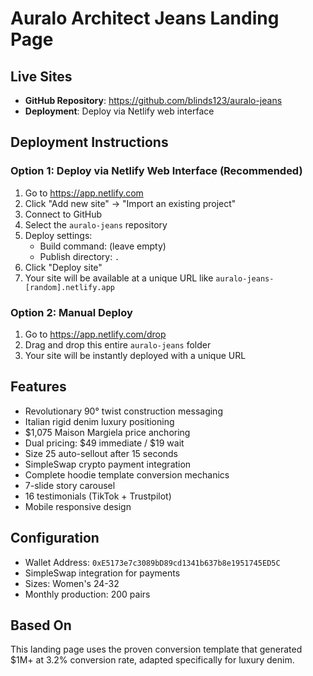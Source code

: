 # Auralo Architect Jeans Landing Page

## Live Sites
- **GitHub Repository**: https://github.com/blinds123/auralo-jeans
- **Deployment**: Deploy via Netlify web interface

## Deployment Instructions

### Option 1: Deploy via Netlify Web Interface (Recommended)
1. Go to https://app.netlify.com
2. Click "Add new site" → "Import an existing project"
3. Connect to GitHub
4. Select the `auralo-jeans` repository
5. Deploy settings:
   - Build command: (leave empty)
   - Publish directory: `.`
6. Click "Deploy site"
7. Your site will be available at a unique URL like `auralo-jeans-[random].netlify.app`

### Option 2: Manual Deploy
1. Go to https://app.netlify.com/drop
2. Drag and drop this entire `auralo-jeans` folder
3. Your site will be instantly deployed with a unique URL

## Features
- Revolutionary 90° twist construction messaging
- Italian rigid denim luxury positioning
- $1,075 Maison Margiela price anchoring
- Dual pricing: $49 immediate / $19 wait
- Size 25 auto-sellout after 15 seconds
- SimpleSwap crypto payment integration
- Complete hoodie template conversion mechanics
- 7-slide story carousel
- 16 testimonials (TikTok + Trustpilot)
- Mobile responsive design

## Configuration
- Wallet Address: `0xE5173e7c3089bD89cd1341b637b8e1951745ED5C`
- SimpleSwap integration for payments
- Sizes: Women's 24-32
- Monthly production: 200 pairs

## Based On
This landing page uses the proven conversion template that generated $1M+ at 3.2% conversion rate, adapted specifically for luxury denim.